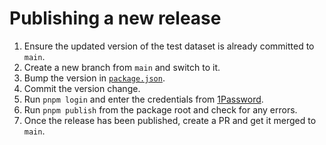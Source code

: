 # Publishing a new release

1. Ensure the updated version of the test dataset is already committed to `main`.
2. Create a new branch from `main` and switch to it.
3. Bump the version in [`package.json`](package.json).
4. Commit the version change.
5. Run `pnpm login` and enter the credentials
   from [1Password](https://start.1password.com/open/i?a=HEDEDSLHPBFGRBTKAKJWE23XX4&v=dnrhbauihkhjs5ag6vszsme45a&i=oye4u4faaxmxxesugzqxojr4q4&h=team-sourcegraph.1password.com).
6. Run `pnpm publish` from the package root and check for any errors.
7. Once the release has been published, create a PR and get it merged to `main`.

